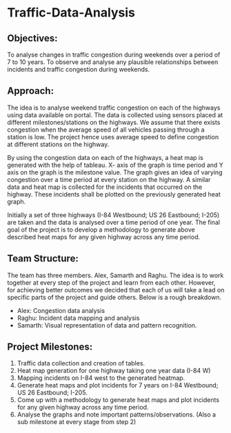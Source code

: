 # Traffic-Data-Analysis

## Objectives:
To analyse changes in traffic congestion during weekends over a period of 7 to 10 years. 
To observe and analyse any plausible relationships between incidents and traffic congestion during weekends. 

## Approach:
The idea is to analyse weekend traffic congestion on each of the highways using data available on portal. The data is collected using sensors placed at different milestones/stations on the highways. We assume that there exists congestion when the average speed of  all vehicles passing through a station is low. The project hence uses average speed to define congestion at different stations on the highway.  

By using the congestion data on each of the highways, a heat map is generated with the help of tableau. X- axis of the graph is time period and Y axis on the graph is the milestone value. The graph gives an idea of varying congestion over a time period at every station on the highway. A similar data and heat map is collected for the incidents that occurred on the highway. These incidents shall be plotted on the previously generated heat graph. 

Initially a set of three highways (I-84 Westbound; US 26 Eastbound; I-205) are taken and the data is analysed over a time period of one year. The final goal of the project is to develop a methodology to generate above described heat maps for any given highway across any time period.  

## Team Structure:

The team has three members. Alex, Samarth and Raghu. The idea is to work together at every step of the project and learn from each other. However, for achieving better outcomes we decided that each of us will take a lead on specific parts of the project and guide others. Below is a rough breakdown. 

+ Alex: Congestion data analysis 
+ Raghu: Incident data mapping and analysis 
+ Samarth: Visual representation of data and pattern recognition. 

## Project Milestones:

1. Traffic data collection and creation of tables. 
2. Heat map generation for one highway taking one year data (I-84 W)
3. Mapping incidents on I-84 west to the generated heatmap. 
4. Generate heat maps and plot incidents for 7 years on I-84 Westbound; US 26 Eastbound; I-205. 
5. Come up with a methodology to generate heat maps and plot incidents  for any given highway across any time period.  
6. Analyse the graphs and note important patterns/observations. (Also a  sub milestone at every stage from step 2)



 
